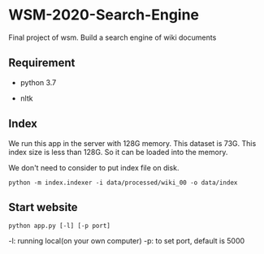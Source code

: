 # WSM-2020-Search-Engine

Final project of wsm. Build a search engine of wiki documents

## Requirement

* python 3.7

* nltk

## Index

We run this app in the server with 128G memory. This dataset is 73G. This index size is less than 128G. So it can be loaded into the memory.

We don't need to consider to put index file on disk.

`python -m index.indexer -i data/processed/wiki_00 -o data/index`

## Start website

`python app.py [-l] [-p port]`

-l: running local(on your own computer)
-p: to set port, default is 5000
